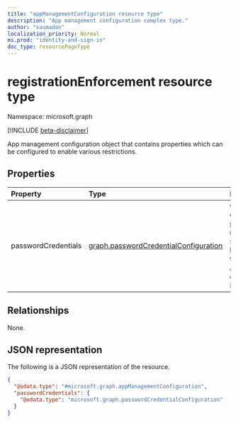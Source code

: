 ```yaml
---
title: "appManagementConfiguration resource type"
description: "App management configuration complex type."
author: "saumadan"
localization_priority: Normal
ms.prod: "identity-and-sign-in"
doc_type: resourcePageType
---
```


# registrationEnforcement resource type

Namespace: microsoft.graph

[!INCLUDE [beta-disclaimer](../../includes/beta-disclaimer.md)]

App management configuration object that contains properties which can be configured to enable various restrictions.

## Properties

| Property            | Type                                                                                     | Description                                                                                    |
| :------------------ | :--------------------------------------------------------------------------------------- | :--------------------------------------------------------------------------------------------- |
| passwordCredentials | [graph.passwordCredentialConfiguration](../resources/passwordCredentialConfiguration.md) | Collection of password restrictions settings to be applied to Application or Service Principal |

## Relationships

None.

## JSON representation

The following is a JSON representation of the resource.

<!-- {
  "blockType": "resource",
  "@odata.type": "microsoft.graph.appManagementConfiguration"
}
-->

```json
{
  "@odata.type": "#microsoft.graph.appManagementConfiguration",
  "passwordCredentials": {
    "@odata.type": "microsoft.graph.passwordCredentialConfiguration"
  }
}
```
